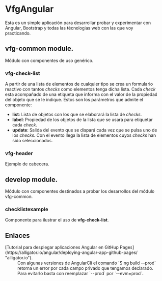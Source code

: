 # VfgAngular

Esta es un simple aplicación para desarrollar probar y experimentar con Angular, Bootstrap y todas las técnologias web con las que voy practicando.

## vfg-common module.

Módulo con componentes de uso genérico.

### vfg-check-list

A partir de una lista de elementos de cualquier tipo se crea un formulario reactivo con tantos *checks* como elementos tenga dicha lista. Cada *check* esta acompañado de una etiqueta que informa con el valor de la propiedad del objeto que se le indique. Estos son los parámetros que admite el componente:

- **list**: Lista de objetos con los que se elaborará la lista de *checks*.
- **label**: Propiedad de los objetos de la lista que se usará para etiquetar cada *check*.
- **update**: Salida del evento que se dispará cada vez que se pulsa uno de los *checks*. Con el evento llega la lista de elementos cuyos *checks* han sido seleccionados.

### vfg-header

Ejemplo de cabecera.

## develop module.

Módulo con componentes destinados a probar los desarrollos del módulo vfg-common.

### checklistexample

Componente para ilustrar el uso de **vfg-check-list**.

## Enlaces

<dl>
  <dt>[Tutorial para desplegar aplicaciones Angular en GitHup Pages](https://alligator.io/angular/deploying-angular-app-github-pages/ "alligator.io").</dt>
  <dd>Con algunas versiones de AngularCli el comando `$ ng build --prod` retorna un error por cada campo privado que tengamos declarado. Para evitarlo basta con reemplazar `--prod` por `--evm=prod`.</dd>
</dl>

